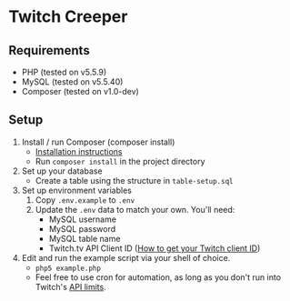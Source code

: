 # Twitch Creeper 

## Requirements
- PHP (tested on v5.5.9)
- MySQL (tested on v5.5.40)
- Composer (tested on v1.0-dev)

## Setup
1. Install / run Composer (composer install)
	- [Installation instructions](https://getcomposer.org/doc/00-intro.md)
	- Run `composer install` in the project directory
2. Set up your database
	- Create a table using the structure in `table-setup.sql`
3. Set up environment variables
	1. Copy `.env.example` to `.env`
	2. Update the `.env` data to match your own. You'll need:
		- MySQL username
		- MySQL password
		- MySQL table name
		- Twitch.tv API Client ID ([How to get your Twitch client ID](https://github.com/justintv/Twitch-API/blob/master/authentication.md))
4. Edit and run the example script via your shell of choice.
	- `php5 example.php`
	- Feel free to use cron for automation, as long as you don't run into Twitch's [API limits](https://github.com/justintv/twitch-api#rate-limits).